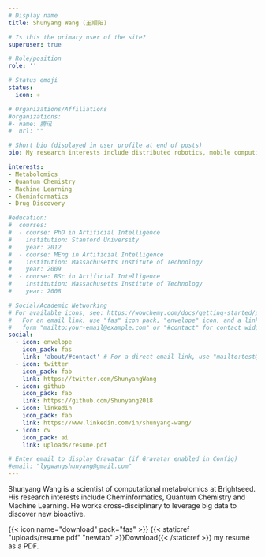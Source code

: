 ```yaml
---
# Display name
title: Shunyang Wang (王顺阳)

# Is this the primary user of the site?
superuser: true

# Role/position
role: ''

# Status emoji
status:
  icon: ⚛️

# Organizations/Affiliations
#organizations:
#- name: 腾讯
#  url: ""

# Short bio (displayed in user profile at end of posts)
bio: My research interests include distributed robotics, mobile computing and programmable matter.

interests:
- Metabolomics
- Quantum Chemistry
- Machine Learning
- Cheminformatics
- Drug Discovery

#education:
#  courses:
#  - course: PhD in Artificial Intelligence
#    institution: Stanford University
#    year: 2012
#  - course: MEng in Artificial Intelligence
#    institution: Massachusetts Institute of Technology
#    year: 2009
#  - course: BSc in Artificial Intelligence
#    institution: Massachusetts Institute of Technology
#    year: 2008

# Social/Academic Networking
# For available icons, see: https://wowchemy.com/docs/getting-started/page-builder/#icons
#   For an email link, use "fas" icon pack, "envelope" icon, and a link in the
#   form "mailto:your-email@example.com" or "#contact" for contact widget.
social:
  - icon: envelope
    icon_pack: fas
    link: 'about/#contact' # For a direct email link, use "mailto:test@example.org".
  - icon: twitter
    icon_pack: fab
    link: https://twitter.com/ShunyangWang
  - icon: github
    icon_pack: fab
    link: https://github.com/Shunyang2018
  - icon: linkedin
    icon_pack: fab
    link: https://www.linkedin.com/in/shunyang-wang/
  - icon: cv
    icon_pack: ai
    link: uploads/resume.pdf

# Enter email to display Gravatar (if Gravatar enabled in Config)
#email: "lygwangshunyang@gmail.com"
---
```


Shunyang Wang is a scientist of computational metabolomics at Brightseed. His research interests include Cheminformatics, Quantum Chemistry and Machine Learning. He works cross-disciplinary to leverage big data to discover new bioactive.


{{< icon name="download" pack="fas" >}} {{< staticref "uploads/resume.pdf" "newtab" >}}Download{{< /staticref >}} my resumé as a PDF.
